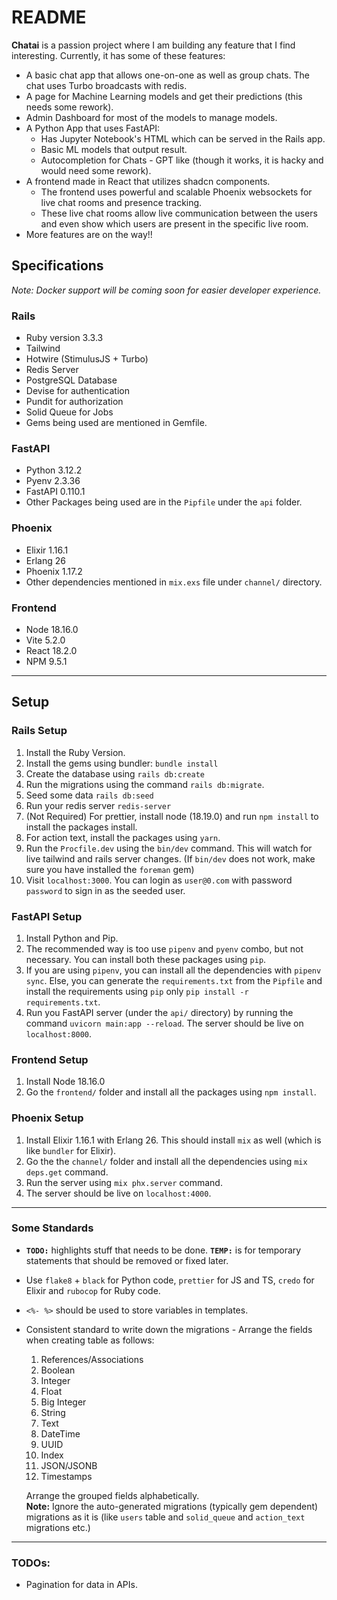 # README

**Chatai** is a passion project where I am building any feature that I find interesting.
Currently, it has some of these features:

* A basic chat app that allows one-on-one as well as group chats. The chat uses Turbo broadcasts with redis.
* A page for Machine Learning models and get their predictions (this needs some rework).
* Admin Dashboard for most of the models to manage models.
* A Python App that uses FastAPI:
    - Has Jupyter Notebook's HTML which can be served in the Rails app.
    - Basic ML models that output result.
    - Autocompletion for Chats - GPT like (though it works, it is hacky and would need some rework).
* A frontend made in React that utilizes shadcn components.
    - The frontend uses powerful and scalable Phoenix websockets for live chat rooms and presence tracking.
    - These live chat rooms allow live communication between the users and even show which users are present in the specific live room.
* More features are on the way!!

## Specifications

*Note: Docker support will be coming soon for easier developer experience.*

### Rails

* Ruby version 3.3.3
* Tailwind
* Hotwire (StimulusJS + Turbo)
* Redis Server
* PostgreSQL Database
* Devise for authentication
* Pundit for authorization
* Solid Queue for Jobs
* Gems being used are mentioned in Gemfile.

### FastAPI

* Python 3.12.2
* Pyenv 2.3.36
* FastAPI 0.110.1
* Other Packages being used are in the `Pipfile` under the `api` folder.

### Phoenix

* Elixir 1.16.1
* Erlang 26
* Phoenix 1.17.2
* Other dependencies mentioned in `mix.exs` file under `channel/` directory.

### Frontend

* Node 18.16.0
* Vite 5.2.0
* React 18.2.0
* NPM 9.5.1

---

## Setup

### Rails Setup

1. Install the Ruby Version.
2. Install the gems using bundler: `bundle install`
3. Create the database using `rails db:create`
4. Run the migrations using the command `rails db:migrate`.
5. Seed some data `rails db:seed`
6. Run your redis server `redis-server`
7. (Not Required) For prettier, install node (18.19.0) and run `npm install` to install the packages install.
8. For action text, install the packages using `yarn`.
9. Run the `Procfile.dev` using the `bin/dev` command. This will watch for live tailwind and rails server changes. (If `bin/dev` does not work, make sure you have installed the `foreman` gem)
10. Visit `localhost:3000`. You can login as `user@0.com` with password `password` to sign in as the seeded user.

### FastAPI Setup

1. Install Python and Pip.
2. The recommended way is too use `pipenv` and `pyenv` combo, but not necessary. You can install both these packages using `pip`.
3. If you are using `pipenv`, you can install all the dependencies with `pipenv sync`. Else, you can generate the `requirements.txt` from the `Pipfile` and install the requirements using `pip` only `pip install -r requirements.txt`.
4. Run you FastAPI server (under the `api/` directory) by running the command `uvicorn main:app --reload`. The server should be live on `localhost:8000`.

### Frontend Setup

1. Install Node 18.16.0
2. Go the `frontend/` folder and install all the packages using `npm install`.

### Phoenix Setup

1. Install Elixir 1.16.1 with Erlang 26. This should install `mix` as well (which is like `bundler` for Elixir).
2. Go the the `channel/` folder and install all the dependencies using `mix deps.get` command.
3. Run the server using `mix phx.server` command.
4. The server should be live on `localhost:4000`.

---

### Some Standards

* **`TODO:`** highlights stuff that needs to be done. **`TEMP:`** is for temporary statements that should be removed or fixed later.
* Use `flake8` + `black` for Python code, `prettier` for JS and TS, `credo` for Elixir and `rubocop` for Ruby code.
* `<%- %>` should be used to store variables in templates.
* Consistent standard to write down the migrations - Arrange the fields when creating table as follows:
  1. References/Associations
  2. Boolean
  3. Integer
  4. Float
  5. Big Integer
  6. String
  7. Text
  8. DateTime
  9. UUID
  10. Index
  11. JSON/JSONB
  12. Timestamps

  Arrange the grouped fields alphabetically.
  <br />
  **Note:** Ignore the auto-generated migrations (typically gem dependent) migrations as it is (like `users` table and `solid_queue` and `action_text` migrations etc.)

---

### TODOs:

- Pagination for data in APIs.

